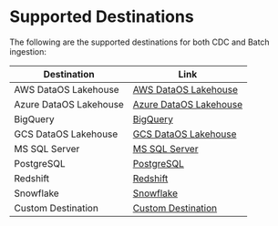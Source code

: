 # Supported Destinations

The following are the supported destinations for both CDC and Batch ingestion:

| Destination | Link |
|-------------|------|
| AWS DataOS Lakehouse | [AWS DataOS Lakehouse](/resources/stacks/nilus/supported_destinations/aws_dataos_lakehouse/) |
| Azure DataOS Lakehouse | [Azure DataOS Lakehouse](/resources/stacks/nilus/supported_destinations/azure_dataos_lakehouse/) |
| BigQuery | [BigQuery](/resources/stacks/nilus/supported_destinations/bigquery/) |
| GCS DataOS Lakehouse | [GCS DataOS Lakehouse](/resources/stacks/nilus/supported_destinations/gcs_dataos_lakehouse/) |
| MS SQL Server | [MS SQL Server](/resources/stacks/nilus/supported_destinations/mssql/) |
| PostgreSQL | [PostgreSQL](/resources/stacks/nilus/supported_destinations/postgresql/) |
| Redshift | [Redshift](/resources/stacks/nilus/supported_destinations/redshift/) |
| Snowflake | [Snowflake](/resources/stacks/nilus/supported_destinations/snowflake/) |
| Custom Destination | [Custom Destination](/resources/stacks/nilus/supported_destinations/custom_destination/) |
